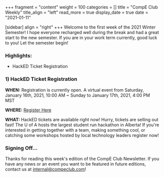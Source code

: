 +++
fragment = "content"
weight = 100
categories = []
title = "CompE Club Weekly"
title_align = "left"
read_more = true
display_date = true
date = "2021-01-11"

[sidebar]
align = "right"
+++
Welcome to the first week of the 2021 Winter Semester! I hope everyone recharged well during the break and had a great start to the new semester. If you are in your work term currently, good luck to you! Let the semester begin!
<br/>

### Highlights:

* HackED Ticket Registration
  <br/>

### 1)  HackED Ticket Registration

**WHEN:** Registration is currently open. A virtual event from Saturday, January 16th, 2021, 10:00 AM ~ Sunday to January 17th, 2021, 4:00 PM MST

**WHERE:** [Register Here](https://hacked.compeclub.com/)

**WHAT:** HackED tickets are available right now! Hurry, tickets are selling out fast! The U of A hosts the largest student run hackathon in Alberta! If you're interested in getting together with a team, making something cool, or catching some workshops hosted by local technology leaders register now!
<br/>

### Signing Off...

Thanks for reading this week's edition of the CompE Club Newsletter.  If you have any news or an event you want to be featured in future editions, contact us at [internal@compeclub.com](mailto:internal@compeclub.com)!